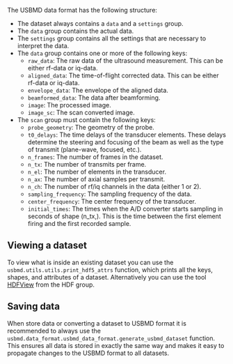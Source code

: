 The USBMD data format has the following structure:

- The dataset always contains a `data` and a `settings` group.
- The `data` group contains the actual data.
- The `settings` group contains all the settings that are necessary to interpret the data.
- The `data` group contains one or more of the following keys:
    - `raw_data`: The raw data of the ultrasound measurement. This can be
    either rf-data or iq-data.
    - `aligned_data`: The time-of-flight corrected data. This can be either
    rf-data or iq-data.
    - `envelope_data`: The envelope of the aligned data.
    - `beamformed_data`: The data after beamforming.
    - `image`: The processed image.
    - `image_sc`: The scan converted image.
- The `scan` group must contain the following keys:
    - `probe_geometry`: The geometry of the probe.
    - `t0_delays`: The time delays of the transducer elements. These delays determine the steering and focusing of the beam as well as the type of transmit (plane-wave, focused, etc.).
    - `n_frames`: The number of frames in the dataset.
    - `n_tx`: The number of transmits per frame.
    - `n_el`: The number of elements in the transducer.
    - `n_ax`: The number of axial samples per transmit.
    - `n_ch`: The number of rf/iq channels in the data (either 1 or 2).
    - `sampling_frequency`: The sampling frequency of the data.
    - `center_frequency`: The center frequency of the transducer.
    - `initial_times`: The times when the A/D converter starts sampling in seconds of shape (n_tx,). This is the time between the first element firing and the first recorded sample.

## Viewing a dataset
To view what is inside an existing dataset you can use the `usbmd.utils.utils.print_hdf5_attrs` function, which prints all the keys, shapes, and attributes of a dataset. Alternatively you can use the tool [HDFView](https://www.hdfgroup.org/downloads/hdfview/) from the HDF group.

## Saving data
When store data or converting a dataset to USBMD format it is recommended to always use the `usbmd.data_format.usbmd_data_format.generate_usbmd_dataset` function. This ensures all data is stored in exactly the same way and makes it easy to propagate changes to the USBMD format to all datasets.